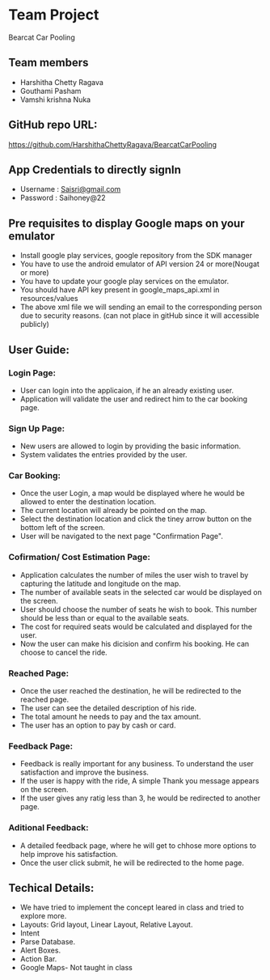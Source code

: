 # Team Project
Bearcat Car Pooling

## Team members
- Harshitha Chetty Ragava
- Gouthami Pasham
- Vamshi krishna Nuka

## GitHub repo URL:
https://github.com/HarshithaChettyRagava/BearcatCarPooling


## App Credentials to directly signIn 
- Username : Saisri@gmail.com
- Password : Saihoney@22

## Pre requisites to display Google maps on your emulator
- Install google play services, google repository from the SDK manager
- You have to use the android emulator of API version 24 or more(Nougat or more)
- You have to update your google play services on the emulator.
- You should have API key present in google_maps_api.xml in resources/values
- The above xml file we will sending an email to the corresponding person due to security reasons. (can not place in gitHub since it will accessible publicly)

## User Guide:

### Login Page:

- User can login into the applicaion, if he an already existing user.
- Application will validate the user and redirect him to the car booking page.

### Sign Up Page:

- New users are allowed to login by providing the basic information.
- System validates the entries provided by the user.

### Car Booking:

- Once the user Login, a map would be displayed where he would be allowed to enter the destination location.
- The current location will already be pointed on the map.
- Select the destination location and click the tiney arrow button on the bottom left of the screen.
- User will be navigated to the next page "Confirmation Page".

### Cofirmation/ Cost Estimation Page:

- Application calculates the number of miles the user wish to travel by capturing the latitude and longitude on the map.
- The number of available seats in the selected car would be displayed on the screen.
- User should choose the number of seats he wish to book. This number should be less than or equal to the available seats.
- The cost for required seats would be calculated and displayed for the user.
- Now the user can make his dicision and confirm his booking. He can choose to cancel the ride.


### Reached Page:

- Once the user reached the destination, he will be redirected to the reached page.
- The user can see the detailed description of his ride. 
- The total amount he needs to pay and the tax amount.
- The user has an option to pay by cash or card.

### Feedback Page:

- Feedback is really important for any business. To understand the user satisfaction and improve the business.
- If the user is happy with the ride, A simple Thank you message appears on the screen.
- If the user gives any ratig less than 3, he would be redirected to another page.


### Aditional Feedback:

- A detailed feedback page, where he will get to chhose more options to help improve his satisfaction.
- Once the user click submit, he will be redirected to the home page.

## Techical Details:

- We have tried to implement the concept leared in class and tried to explore more.
- Layouts: Grid layout, Linear Layout, Relative Layout.
- Intent
- Parse Database.
- Alert Boxes.
- Action Bar.
- Google Maps- Not taught in class